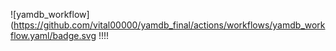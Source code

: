 ![yamdb_workflow](https://github.com/vital00000/yamdb_final/actions/workflows/yamdb_workflow.yaml/badge.svg
!!!!